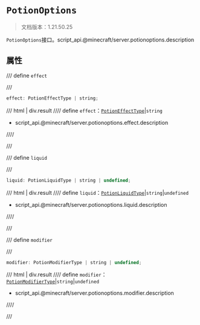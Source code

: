 # `PotionOptions`

> 文档版本：1.21.50.25

`PotionOptions`接口。script_api.@minecraft/server.potionoptions.description

## 属性

/// define
`effect`


///

```js
effect: PotionEffectType | string;
```

/// html | div.result
//// define
`effect`：[`PotionEffectType`](./potioneffecttype.md)|`string`

- script_api.@minecraft/server.potionoptions.effect.description


////

///


/// define
`liquid`


///

```js
liquid: PotionLiquidType | string | undefined;
```

/// html | div.result
//// define
`liquid`：[`PotionLiquidType`](./potionliquidtype.md)|`string`|`undefined`

- script_api.@minecraft/server.potionoptions.liquid.description


////

///


/// define
`modifier`


///

```js
modifier: PotionModifierType | string | undefined;
```

/// html | div.result
//// define
`modifier`：[`PotionModifierType`](./potionmodifiertype.md)|`string`|`undefined`

- script_api.@minecraft/server.potionoptions.modifier.description


////

///

